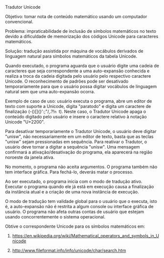 Tradutor Unicode

Objetivo: tomar nota de conteúdo matemático usando um computador convencional.

Problema: impraticabilidade de inclusão de símbolos matemáticos no texto devido a dificuldade de memorização dos códigos Unicode para caracteres matemáticos.

Solução: tradução assistida por máquina de vocábulos derivados de linguagem natural para símbolos matemáticos da tabela Unicode.

Quando executado, o programa aguarda que o usuário digite uma cadeia de caracteres que seja correspondente a uma auto-expansão conhecida e realiza a troca da cadeia digitada pelo usuário pelo respectivo caractere Unicode. O reconhecimento de padrões pode ser desativado temporariamente para que o usuário possa digitar vocábulos de linguagem natural sem que uma auto-expansão ocorra.

Exemplo de caso de uso: usuário executa o programa, abre um editor de texto com suporte a Unicode, digita "paratodo" e digita um caractere de finalização (-()[]{}':;"/\,.?!`n `t). Neste caso, o Tradutor Unicode apaga o conteúdo digitado pelo usuário e insere o caractere relativo à notação Unicode "U+2200".

Para desativar temporariamente o Tradutor Unicode, o usuário deve digitar "unisw", não necessariamente em um editor de texto, basta que as teclas "unisw" sejam pressionadas em sequência. Para reativar o Tradutor, o usuário deve tornar a digitar a sequência "unisw". Uma mensagem confirmará a ativação/desativação do programa, ela aparecerá na região noroeste da janela ativa.

No momento, o programa não aceita argumentos. O programa também não tem interface gráfica. Para fechá-lo, deverás matar o processo.

Ao ser executado, o programa inicia com o modo de tradução ativo. Executar o programa quando ele já está em execução causa a finalização da instância atual e a criação de uma nova instância de execução.

O modo de tradução tem validade global para o usuário que o executa, isto é, a auto-expansão não é restrita a algum console ou interface gráfica de usuário. O programa não afeta outras contas de usuário que estejam usando concorrentemente o sistema operacional.

Obtive o correspondente Unicode para os símbolos matemáticos em:

1. https://en.wikipedia.org/wiki/Mathematical_operators_and_symbols_in_Unicode

2. http://www.fileformat.info/info/unicode/char/search.htm
